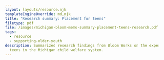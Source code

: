 ```yaml
---
layout: layouts/resource.njk
templateEngineOverride: md,njk
title: "Research summary: Placement for teens"
filetype: pdf
file: /images/michigan-bloom-memo-summary-placement-teens-research.pdf
tags:
  - resource
  - supporting-older-youth
description: Summarized research findings from Bloom Works on the experiences of
  teens in the Michigan child welfare system.
---
```

